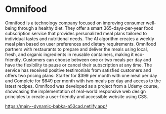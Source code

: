 # Omnifood

Omnifood is a technology company focused on improving consumer well-being through a healthy diet. They offer a smart 365-days-per-year food subscription service that provides personalized meal plans tailored to individual tastes and nutritional needs. The AI algorithm creates a weekly meal plan based on user preferences and dietary requirements. Omnifood partners with restaurants to prepare and deliver the meals using local, fresh, and organic ingredients in reusable containers, making it eco-friendly. Customers can choose between one or two meals per day and have the flexibility to pause or cancel their subscription at any time. The service has received positive testimonials from satisfied customers and offers two pricing plans: Starter for $399 per month with one meal per day and Complete for $649 per month with two meals per day and access to the latest recipes. Omnifood was developed as a project from a Udemy course, showcasing the implementation of real-world responsive web design principles to create a user-friendly and accessible website using CSS.

https://main--dynamic-babka-a53cad.netlify.app/